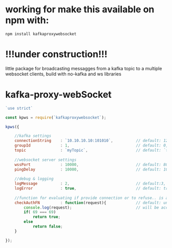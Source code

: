# working for make this available on npm with:
`npm install kafkaproxywebsocket `

# !!!under construction!!!

little package for broadcasting messagges from a kafka topic to a multiple websocket clients, build with no-kafka and ws libraries

# kafka-proxy-webSocket

```javascript
`use strict`

const kpws = require(`kafkaproxywebsocket`);

kpws({

    //kafka settings
    connectionString    : `10.10.10.10:101010`,          // default: 127.0.0.1:9092
    groupId             : 1,                             // default: 0,
    topic               : `myTopic`,                     // default: `test`
    
    //websocket server settings
    wssPort             : 10000,                         // default: 8080
    pingDelay           : 10000,                         // default: 10000   
    
    //debug & logging
    logMessage          : 2,                             // default:3,   1 connect-disconnect //2 sent-messages //3all
    logError            : true,                          // default: true,
    
    //function for evaluating if provide connection or to refuse.. is a func that return true or false
    checkAuthFN         : function(request){             // default: undefined, so every incoming connection
        console.log(request);                            // will be accepted
        if( 69 === 69) 
            return true;
        else
            return false;        
    } 	 

});

```
